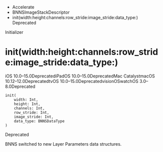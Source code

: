 

- Accelerate
- BNNSImageStackDescriptor
-  init(width:height:channels:row_stride:image_stride:data_type:) Deprecated

Initializer

# init(width:height:channels:row_stride:image_stride:data_type:)

iOS 10.0–15.0DeprecatediPadOS 10.0–15.0DeprecatedMac CatalystmacOS 10.12–12.0DeprecatedtvOS 10.0–15.0DeprecatedvisionOSwatchOS 3.0–8.0Deprecated

``` source
init(
    width: Int,
    height: Int,
    channels: Int,
    row_stride: Int,
    image_stride: Int,
    data_type: BNNSDataType
)
```

Deprecated

BNNS switched to new Layer Parameters data structures.

